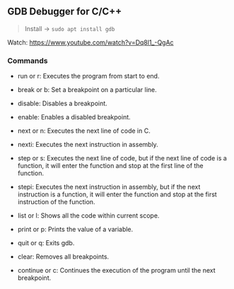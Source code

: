 ## GDB Debugger for C/C++

> Install -> `sudo apt install gdb`

Watch: https://www.youtube.com/watch?v=Dq8l1_-QgAc

### Commands
- run or r: Executes the program from start to end.
- break or b: Set a breakpoint on a particular line.
- disable: Disables a breakpoint.
- enable: Enables a disabled breakpoint.

- next or n: Executes the next line of code in C.
- nexti: Executes the next instruction in assembly.
- step or s: Executes the next line of code, but if the next line of code is a function, it will enter the function and stop at the first line of the function.
- stepi: Executes the next instruction in assembly, but if the next instruction is a function, it will enter the function and stop at the first instruction of the function.

- list or l: Shows all the code within current scope.
- print or p: Prints the value of a variable.
- quit or q: Exits gdb.
- clear: Removes all breakpoints.
- continue or c: Continues the execution of the program until the next breakpoint.
